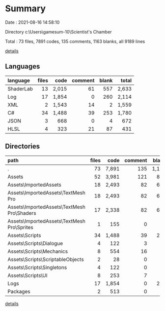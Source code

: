 # Summary

Date : 2021-08-16 14:58:10

Directory c:\Users\gamesum-10\Scientist's Chamber

Total : 73 files,  7891 codes, 135 comments, 1163 blanks, all 9189 lines

[details](details.md)

## Languages
| language | files | code | comment | blank | total |
| :--- | ---: | ---: | ---: | ---: | ---: |
| ShaderLab | 13 | 2,015 | 61 | 557 | 2,633 |
| Log | 17 | 1,854 | 0 | 260 | 2,114 |
| XML | 2 | 1,543 | 14 | 2 | 1,559 |
| C# | 34 | 1,488 | 39 | 253 | 1,780 |
| JSON | 3 | 668 | 0 | 4 | 672 |
| HLSL | 4 | 323 | 21 | 87 | 431 |

## Directories
| path | files | code | comment | blank | total |
| :--- | ---: | ---: | ---: | ---: | ---: |
| . | 73 | 7,891 | 135 | 1,163 | 9,189 |
| Assets | 52 | 3,981 | 121 | 899 | 5,001 |
| Assets\ImportedAssets | 18 | 2,493 | 82 | 646 | 3,221 |
| Assets\ImportedAssets\TextMesh Pro | 18 | 2,493 | 82 | 646 | 3,221 |
| Assets\ImportedAssets\TextMesh Pro\Shaders | 17 | 2,338 | 82 | 644 | 3,064 |
| Assets\ImportedAssets\TextMesh Pro\Sprites | 1 | 155 | 0 | 2 | 157 |
| Assets\Scripts | 34 | 1,488 | 39 | 253 | 1,780 |
| Assets\Scripts\Dialogue | 4 | 122 | 3 | 24 | 149 |
| Assets\Scripts\Mechanics | 8 | 554 | 16 | 98 | 668 |
| Assets\Scripts\ScriptableObjects | 2 | 28 | 0 | 8 | 36 |
| Assets\Scripts\Singletons | 4 | 122 | 0 | 21 | 143 |
| Assets\Scripts\UI | 8 | 253 | 7 | 41 | 301 |
| Logs | 17 | 1,854 | 0 | 260 | 2,114 |
| Packages | 2 | 513 | 0 | 2 | 515 |

[details](details.md)